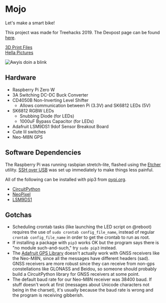 # Mojo

Let's make a smart bike!

This project was made for Treehacks 2019.  The Devpost page can be found [here](https://devpost.com/software/mojo-9ctvuj).

[3D Print Files](https://www.thingiverse.com/thing:3437919)  
[Hella Pictures](https://imgur.com/a/ZvvHxzc)

![Awyis doin a blink](https://i.imgur.com/kJ4AGSu.jpg)

## Hardware
* Raspberry Pi Zero W
* 3A Switching DC-DC Buck Converter
* CD4050B Non-Inverting Level Shifter
  * Allows communication between Pi (3.3V) and SK6812 LEDs (5V)
* SK6812 RGBW LEDs
  * Snubbing Diode (for LEDs)
  * 1000uF Bypass Capacitor (for LEDs)
* Adafruit LSM9DS1 9dof Sensor Breakout Board
* Cute lil switches
* Neo-M8N GPS

## Software Dependencies
The Raspberry Pi was running rasbpian stretch-lite, flashed using the [Etcher](https://www.balena.io/etcher/) utility. [SSH over USB](https://stevegrunwell.com/blog/raspberry-pi-zero-share-internet/) was set up immediately to make things less painful.

All of the following can be installed with pip3 from [pypi.org](https://pypi.org).
* [CircuitPython](https://learn.adafruit.com/circuitpython-on-raspberrypi-linux)
* [NeoPixel](https://learn.adafruit.com/neopixels-on-raspberry-pi/raspberry-pi-wiring)
* [LSM9DS1](https://learn.adafruit.com/adafruit-lsm9ds1-accelerometer-plus-gyro-plus-magnetometer-9-dof-breakout/python-circuitpython)

## Gotchas
* Scheduling crontab tasks (like launching the LED script on @reboot) requires the use of `sudo crontab config_file_name`, instead of regular `crontab config_file_name` in order to get the crontab to run as root.
* If installing a package with `pip3` works OK but the program says there is "no module such-and-such," try `sudo pip3` instead.
* The [Adafruit GPS Library](https://learn.adafruit.com/adafruit-ultimate-gps/circuitpython-parsing) doesn't actually work with GNSS receivers like the Neo-M8N, since all the messages have different headers (sad).  GNSS receivers are more robust since they can receive from non-gps constellations like GLONASS and Beidou, so someone should probably build a CircuitPython library for GNSS receivers at some point.
* The default baud rate for our Neo-M8N receiver was 38400 baud.  If stuff doesn't work at first (messages about Unicode characters not being in the charset), it's usually because the baud rate is wrong and the program is receiving gibberish.
